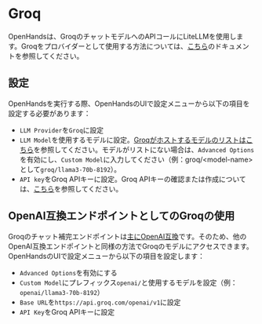 # Groq

OpenHandsは、GroqのチャットモデルへのAPIコールにLiteLLMを使用します。Groqをプロバイダーとして使用する方法については、[こちら](https://docs.litellm.ai/docs/providers/groq)のドキュメントを参照してください。

## 設定

OpenHandsを実行する際、OpenHandsのUIで設定メニューから以下の項目を設定する必要があります：
* `LLM Provider`を`Groq`に設定
* `LLM Model`を使用するモデルに設定。[Groqがホストするモデルのリストはこちら](https://console.groq.com/docs/models)を参照してください。モデルがリストにない場合は、`Advanced Options`を有効にし、`Custom Model`に入力してください（例：groq/&lt;model-name&gt;として`groq/llama3-70b-8192`）。
* `API key`をGroq APIキーに設定。Groq APIキーの確認または作成については、[こちら](https://console.groq.com/keys)を参照してください。

## OpenAI互換エンドポイントとしてのGroqの使用

Groqのチャット補完エンドポイントは[主にOpenAI互換](https://console.groq.com/docs/openai)です。そのため、他のOpenAI互換エンドポイントと同様の方法でGroqのモデルにアクセスできます。OpenHandsのUIで設定メニューから以下の項目を設定します：
* `Advanced Options`を有効にする
* `Custom Model`にプレフィックス`openai/`と使用するモデルを設定（例：`openai/llama3-70b-8192`）
* `Base URL`を`https://api.groq.com/openai/v1`に設定
* `API Key`をGroq APIキーに設定

